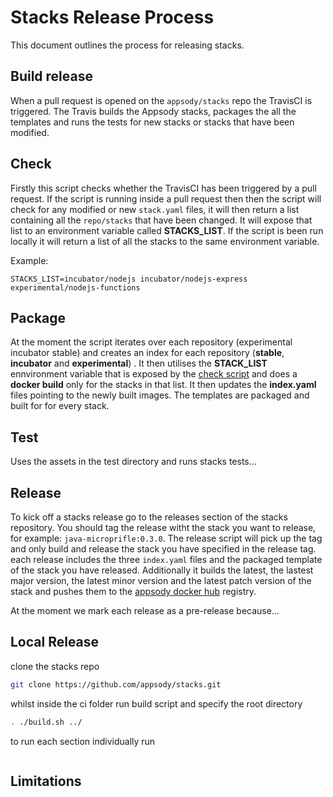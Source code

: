 # Stacks Release Process

This document outlines the process for releasing stacks.

## Build release

When a pull request is opened on the `appsody/stacks` repo the TravisCI is triggered. The Travis builds the Appsody stacks, packages the all the templates and runs the tests for new stacks or stacks that have been modified.

## Check

Firstly this script checks whether the TravisCI has been triggered by a pull request. If the script is running inside a pull request then then the script will check for any modified or new `stack.yaml` files, it will then return a list containing all the `repo/stacks` that have been changed. It will expose that list to an environment variable called **STACKS_LIST**. If the script is been run locally it will return a list of all the stacks to the same environment variable.

Example:

```
STACKS_LIST=incubator/nodejs incubator/nodejs-express experimental/nodejs-functions
```

## Package

At the moment the script iterates over each repository (experimental incubator stable) and creates an index for each repository (**stable**, **incubator** and **experimental**) . It then utilises the **STACK_LIST** ennvironment variable that is exposed by the [check script](#check-script)  and does a **docker build** only for the stacks in that list. It then updates the **index.yaml** files pointing to the newly built images. The templates are packaged and built for for every stack.

## Test

Uses the assets in the test directory and runs stacks tests...

## Release

To kick off a stacks release go to the releases section of the stacks repository. You should tag the release witht the stack you want to release, for example: `java-microprifle:0.3.0`. The release script will pick up the tag and only build and release the stack you have specified in the release tag. each release includes the three `index.yaml` files and the packaged template of the stack you have released. Additionally it builds the latest, the lastest major version, the latest minor version and the latest patch version of the stack and pushes them to the [appsody docker hub](https://hub.docker.com/u/appsody) registry. 

At the moment we mark each release as a pre-release because...

## Local Release

clone the stacks repo
```bash
git clone https://github.com/appsody/stacks.git
```

whilst inside the ci folder run build script and specify the root directory
```bash
. ./build.sh ../
```

to run each section individually run
```

```

## Limitations